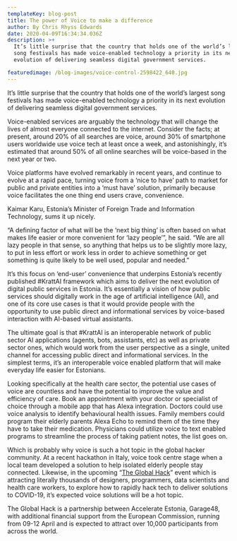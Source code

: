 ```yaml
---
templateKey: blog-post
title: The power of Voice to make a difference
author: By Chris Rhyss Edwards
date: 2020-04-09T16:34:34.036Z
description: >+
  It’s little surprise that the country that holds one of the world’s largest
  song festivals has made voice-enabled technology a priority in its next
  evolution of delivering seamless digital government services.

featuredimage: /blog-images/voice-control-2598422_640.jpg
---
```

It’s little surprise that the country that holds one of the world’s largest song festivals has made voice-enabled technology a priority in its next evolution of delivering seamless digital government services.

Voice-enabled services are arguably the technology that will change the lives of almost everyone connected to the internet. Consider the facts; at present, around 20% of all searches are voice, around 30% of smartphone users worldwide use voice tech at least once a week, and astonishingly, it’s estimated that around 50% of all online searches will be voice-based in the next year or two.

Voice platforms have evolved remarkably in recent years, and continue to evolve at a rapid pace, turning voice from a ‘nice to have’ path to market for public and private entities into a ‘must have’ solution, primarily because voice facilitates the one thing end users crave, convenience.

Kaimar Karu, Estonia’s Minister of Foreign Trade and Information Technology, sums it up nicely.

“A defining factor of what will be the ‘next big thing’ is often based on what makes life easier or more convenient for ‘lazy people’”, he said. “We are all lazy people in that sense, so anything that helps us to be slightly more lazy, to put in less effort or work less in order to achieve something or get something is quite likely to be well used, popular and needed.”

It’s this focus on ‘end-user’ convenience that underpins Estonia’s recently published #KrattAI framework which aims to deliver the next evolution of digital public services in Estonia. It’s essentially a vision of how public services should digitally work in the age of artificial intelligence (AI), and one of its core use cases is that it would provide people with the opportunity to use public direct and informational services by voice-based interaction with AI-based virtual assistants.

The ultimate goal is that #KrattAI is an interoperable network of public sector AI applications (agents, bots, assistants, etc) as well as private sector ones, which would work from the user perspective as a single, united channel for accessing public direct and informational services. In the simplest terms, it’s an interoperable voice enabled platform that will make everyday life easier for Estonians.

Looking specifically at the health care sector, the potential use cases of voice are countless and have the potential to improve the value and efficiency of care. Book an appointment with your doctor or specialist of choice through a mobile app that has Alexa integration. Doctors could use voice analysis to identify behavioural health issues. Family members could program their elderly parents Alexa Echo to remind them of the time they have to take their medication. Physicians could utilize voice to text enabled programs to streamline the process of taking patient notes, the list goes on.

Which is probably why voice is such a hot topic in the global hacker community. At a recent hackathon in Italy, voice took centre stage when a local team developed a solution to help isolated elderly people stay connected. Likewise, in the upcoming “[The Global Hack](http://www.theglobalhack.com)” event which is attracting literally thousands of designers, programmers, data scientists and health care workers, to explore how to rapidly hack tech to deliver solutions to COVID-19, it’s expected voice solutions will be a hot topic.

The Global Hack is a partnership between Accelerate Estonia, Garage48, with additional financial support from the European Commission, running from 09-12 April and is expected to attract over 10,000 participants from across the world.

<!--EndFragment-->